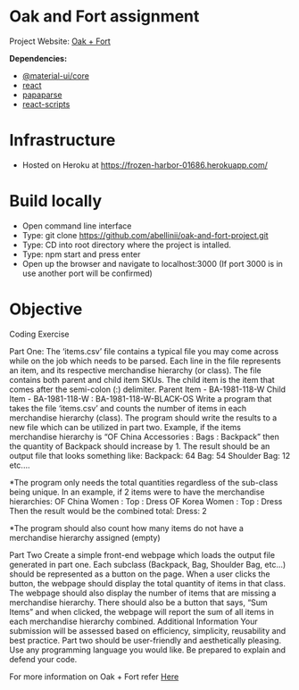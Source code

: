 # Oak and Fort assignment


Project Website: [Oak + Fort](https://frozen-harbor-01686.herokuapp.com/)


**Dependencies:**
- [@material-ui/core](https://www.npmjs.com/package/@material-ui/core)
- [react](https://www.npmjs.com/package/react)
- [papaparse](https://www.npmjs.com/package/papaparse)
- [react-scripts](https://www.npmjs.com/package/react-scripts)



# Infrastructure

- Hosted on Heroku at  https://frozen-harbor-01686.herokuapp.com/


# Build locally
- Open command line interface
- Type: git clone https://github.com/abellinii/oak-and-fort-project.git
- Type: CD into root directory where the project is intalled.
- Type: npm start and press enter
- Open up the browser and navigate to localhost:3000 (If port 3000 is in use another port will be confirmed)



# Objective

Coding Exercise

Part One:
The ‘items.csv’ file contains a typical file you may come across while on the job which needs
to be parsed. Each line in the file represents an item, and its respective merchandise
hierarchy (or class).
The file contains both parent and child item SKUs. The child item is the item that comes
after the semi-colon (:) delimiter.
Parent Item - BA-1981-118-W
Child Item - BA-1981-118-W : BA-1981-118-W-BLACK-OS
Write a program that takes the file ‘items.csv’ and counts the number of items in each
merchandise hierarchy (class). The program should write the results to a new file which can
be utilized in part two.
Example, if the items merchandise hierarchy is “OF China Accessories : Bags : Backpack”
then the quantity of Backpack should increase by 1. The result should be an output file that
looks something like:
Backpack: 64
Bag: 54
Shoulder Bag: 12
etc.…

*The program only needs the total quantities regardless of the sub-class being unique. In
an example, if 2 items were to have the merchandise hierarchies:
OF China Women : Top : Dress
OF Korea Women : Top : Dress
Then the result would be the combined total:
Dress: 2

*The program should also count how many items do not have a merchandise hierarchy
assigned (empty)


Part Two
Create a simple front-end webpage which loads the output file generated in part one. Each
subclass (Backpack, Bag, Shoulder Bag, etc...) should be represented as a button on the
page. When a user clicks the button, the webpage should display the total quantity of items
in that class. The webpage should also display the number of items that are missing a
merchandise hierarchy.
There should also be a button that says, “Sum Items” and when clicked, the webpage will
report the sum of all items in each merchandise hierarchy combined.
Additional Information
Your submission will be assessed based on efficiency, simplicity, reusability and best
practice.
Part two should be user-friendly and aesthetically pleasing.
Use any programming language you would like.
Be prepared to explain and defend your code.

 
 For more information on Oak + Fort refer [Here](https://ca.oakandfort.com/)
 
